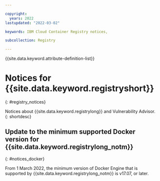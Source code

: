 ```yaml
---

copyright:
  years: 2022
lastupdated: "2022-03-02"

keywords: IBM Cloud Container Registry notices,

subcollection: Registry

---
```


{{site.data.keyword.attribute-definition-list}}

# Notices for {{site.data.keyword.registryshort}}
{: #registry_notices}

Notices about {{site.data.keyword.registrylong}} and Vulnerability Advisor.
{: shortdesc}

## Update to the minimum supported Docker version for {{site.data.keyword.registrylong_notm}}
{: #notices_docker}

From 1 March 2022, the minimum version of Docker Engine that is supported by {{site.data.keyword.registrylong_notm}} is v17.07, or later.


